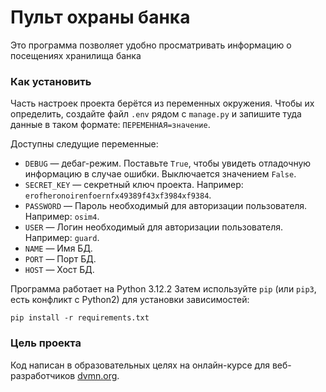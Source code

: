 # Пульт охраны банка

Это программа позволяет удобно просматривать информацию о посещениях хранилища банка

### Как установить

Часть настроек проекта берётся из переменных окружения. Чтобы их определить, создайте файл `.env` рядом с `manage.py` и запишите туда данные в таком формате: `ПЕРЕМЕННАЯ=значение`.

Доступны следущие переменные:
- `DEBUG` — дебаг-режим. Поставьте `True`, чтобы увидеть отладочную информацию в случае ошибки. Выключается значением `False`.
- `SECRET_KEY` — секретный ключ проекта. Например: `erofheronoirenfoernfx49389f43xf3984xf9384`.
- `PASSWORD` —  Пароль необходимый для авторизации пользователя. Например: `osim4`.
- `USER` — Логин необходимый для авторизации пользователя. Например: `guard`.
- `NAME` — Имя БД.
- `PORT` — Порт БД.
- `HOST` — Хост БД.

Программа работает на Python 3.12.2
Затем используйте `pip` (или `pip3`, есть конфликт с Python2) для установки зависимостей:
```
pip install -r requirements.txt
```

### Цель проекта

Код написан в образовательных целях на онлайн-курсе для веб-разработчиков [dvmn.org](https://dvmn.org/).
